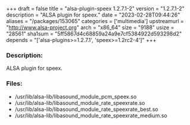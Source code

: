 +++
draft = false
title = "alsa-plugin-speex 1.2.7.1-2"
version = "1.2.7.1-2"
description = "ALSA plugin for speex."
date = "2023-02-28T09:44:26"
aliases = "/packages/153065"
categories = ['multimedia']
upstreamurl = "http://www.alsa-project.org"
arch = "x86_64"
size = "9188"
usize = "28561"
sha1sum = "5ff5867d4c68859a24a9e7cf5384922d593298d2"
depends = "['alsa-plugins>=1.2.7.1', 'speex>=1.2rc2-4']"
+++
### Description: 
ALSA plugin for speex.

### Files: 
* /usr/lib/alsa-lib/libasound_module_pcm_speex.so
* /usr/lib/alsa-lib/libasound_module_rate_speexrate.so
* /usr/lib/alsa-lib/libasound_module_rate_speexrate_best.so
* /usr/lib/alsa-lib/libasound_module_rate_speexrate_medium.so
